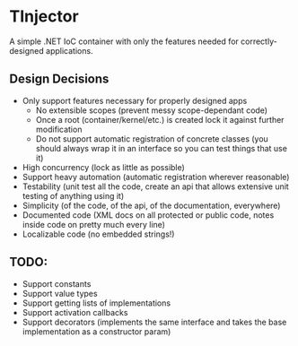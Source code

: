# TInjector
A simple .NET IoC container with only the features needed for correctly-designed applications.

## Design Decisions
* Only support features necessary for properly designed apps 
	* No extensible scopes (prevent messy scope-dependant code)
	* Once a root (container/kernel/etc.) is created lock it against further modification
	* Do not support automatic registration of concrete classes (you should always wrap it in an interface so you can test things that use it)
* High concurrency (lock as little as possible)
* Support heavy automation (automatic registration wherever reasonable)
* Testability (unit test all the code, create an api that allows extensive unit testing of anything using it)
* Simplicity (of the code, of the api, of the documentation, everywhere)
* Documented code (XML docs on all protected or public code, notes inside code on pretty much every line)
* Localizable code (no embedded strings!)

## TODO:
* Support constants
* Support value types
* Support getting lists of implementations
* Support activation callbacks
* Support decorators (implements the same interface and takes the base implementation as a constructor param)
